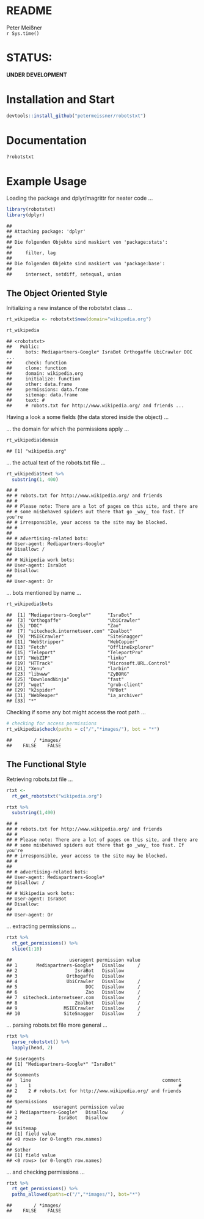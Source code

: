 # README
Peter Meißner  
`r Sys.time()`  

# STATUS: 

**UNDER DEVELOPMENT**





# Installation and Start


```r
devtools::install_github("petermeissner/robotstxt")
```



# Documentation


```r
?robotstxt
```

# Example Usage 

Loading the package and dplyr/magrittr for neater code  ... 


```r
library(robotstxt)
library(dplyr)
```

```
## 
## Attaching package: 'dplyr'
## 
## Die folgenden Objekte sind maskiert von 'package:stats':
## 
##     filter, lag
## 
## Die folgenden Objekte sind maskiert von 'package:base':
## 
##     intersect, setdiff, setequal, union
```

## The Object Oriented Style

Initializing a new instance of the robotstxt class ... 

```r
rt_wikipedia <- robotstxt$new(domain="wikipedia.org")

rt_wikipedia
```

```
## <robotstxt>
##   Public:
##     bots: Mediapartners-Google* IsraBot Orthogaffe UbiCrawler DOC  ...
##     check: function
##     clone: function
##     domain: wikipedia.org
##     initialize: function
##     other: data.frame
##     permissions: data.frame
##     sitemap: data.frame
##     text: #
##     # robots.txt for http://www.wikipedia.org/ and friends ...
```


Having a look a some fields (the data stored inside the object) ... 

... the domain for which the permissions apply ... 


```r
rt_wikipedia$domain
```

```
## [1] "wikipedia.org"
```

... the actual text of the robots.txt file ... 


```r
rt_wikipedia$text %>% 
  substring(1, 400) 
```

```
## #
## # robots.txt for http://www.wikipedia.org/ and friends
## #
## # Please note: There are a lot of pages on this site, and there are
## # some misbehaved spiders out there that go _way_ too fast. If you're
## # irresponsible, your access to the site may be blocked.
## #
## 
## # advertising-related bots:
## User-agent: Mediapartners-Google*
## Disallow: /
## 
## # Wikipedia work bots:
## User-agent: IsraBot
## Disallow:
## 
## User-agent: Or
```

... bots mentioned by name ...


```r
rt_wikipedia$bots
```

```
##  [1] "Mediapartners-Google*"      "IsraBot"                   
##  [3] "Orthogaffe"                 "UbiCrawler"                
##  [5] "DOC"                        "Zao"                       
##  [7] "sitecheck.internetseer.com" "Zealbot"                   
##  [9] "MSIECrawler"                "SiteSnagger"               
## [11] "WebStripper"                "WebCopier"                 
## [13] "Fetch"                      "OfflineExplorer"           
## [15] "Teleport"                   "TeleportPro"               
## [17] "WebZIP"                     "linko"                     
## [19] "HTTrack"                    "Microsoft.URL.Control"     
## [21] "Xenu"                       "larbin"                    
## [23] "libwww"                     "ZyBORG"                    
## [25] "DownloadNinja"              "fast"                      
## [27] "wget"                       "grub-client"               
## [29] "k2spider"                   "NPBot"                     
## [31] "WebReaper"                  "ia_archiver"               
## [33] "*"
```

Checking if some any bot might access the root path ... 

```r
# checking for access permissions
rt_wikipedia$check(paths = c("/","*images/"), bot = "*")
```

```
##        / *images/ 
##    FALSE    FALSE
```

## The Functional Style

Retrieving robots.txt file ... 


```r
rtxt <- 
  rt_get_robotstxt("wikipedia.org") 

rtxt %>% 
  substring(1,400)
```

```
## #
## # robots.txt for http://www.wikipedia.org/ and friends
## #
## # Please note: There are a lot of pages on this site, and there are
## # some misbehaved spiders out there that go _way_ too fast. If you're
## # irresponsible, your access to the site may be blocked.
## #
## 
## # advertising-related bots:
## User-agent: Mediapartners-Google*
## Disallow: /
## 
## # Wikipedia work bots:
## User-agent: IsraBot
## Disallow:
## 
## User-agent: Or
```

... extracting permissions ... 


```r
rtxt %>% 
  rt_get_permissions() %>% 
  slice(1:10)
```

```
##                     useragent permission value
## 1       Mediapartners-Google*   Disallow     /
## 2                     IsraBot   Disallow      
## 3                  Orthogaffe   Disallow      
## 4                  UbiCrawler   Disallow     /
## 5                         DOC   Disallow     /
## 6                         Zao   Disallow     /
## 7  sitecheck.internetseer.com   Disallow     /
## 8                     Zealbot   Disallow     /
## 9                 MSIECrawler   Disallow     /
## 10                SiteSnagger   Disallow     /
```

... parsing robots.txt file more general ... 


```r
rtxt %>% 
  parse_robotstxt() %>% 
  lapply(head, 2)
```

```
## $useragents
## [1] "Mediapartners-Google*" "IsraBot"              
## 
## $comments
##   line                                                comment
## 1    1                                                      #
## 2    2 # robots.txt for http://www.wikipedia.org/ and friends
## 
## $permissions
##               useragent permission value
## 1 Mediapartners-Google*   Disallow     /
## 2               IsraBot   Disallow      
## 
## $sitemap
## [1] field value
## <0 rows> (or 0-length row.names)
## 
## $other
## [1] field value
## <0 rows> (or 0-length row.names)
```

... and checking permissions ... 


```r
rtxt %>% 
  rt_get_permissions() %>% 
  paths_allowed(paths=c("/","*images/"), bot="*")
```

```
##        / *images/ 
##    FALSE    FALSE
```














